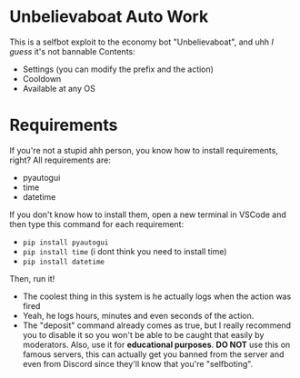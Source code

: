 # Unbelievaboat Auto Work
This is a selfbot exploit to the economy bot "Unbelievaboat", and uhh *I guess* it's not bannable
Contents:
- Settings (you can modify the prefix and the action)
- Cooldown
- Available at any OS

# Requirements
If you're not a stupid ahh person, you know how to install requirements, right?
All requirements are:
- pyautogui
- time
- datetime

If you don't know how to install them, open a new terminal in VSCode and then type this command for each requirement:
- ```pip install pyautogui```
- ```pip install time``` (i dont think you need to install time)
- ```pip install datetime``` 

Then, run it!
- The coolest thing in this system is he actually logs when the action was fired
- Yeah, he logs hours, minutes and even seconds of the action.
- The "deposit" command already comes as true, but I really recommend you to disable it so you won't be able to be caught that easily by moderators.
Also, use it for **educational purposes**.
**DO NOT** use this on famous servers, this can actually get you banned from the server and even from Discord since they'll know that you're "selfboting".
